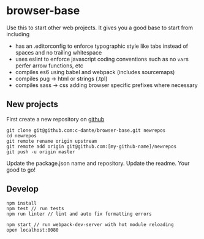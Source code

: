 # browser-base
Use this to start other web projects. It gives you a good base to start from including
+ has an .editorconfig to enforce typographic style like tabs instead of spaces and no trailing whitespace
+ uses eslint to enforce javascript coding conventions such as no `var`s perfer arrow functions, etc
+ compiles es6 using babel and webpack (includes sourcemaps)
+ compiles pug -> html or strings (.tpl)
+ compiles sass -> css adding browser specific prefixes where necessary

## New projects
First create a new repository on [github](https://github.com/new)
```
git clone git@github.com:c-dante/browser-base.git newrepos
cd newrepos
git remote rename origin upstream
git remote add origin git@github.com:[my-github-name]/newrepos
git push -u origin master
```
Update the package.json name and repository.
Update the readme.
Your good to go!

## Develop
```
npm install
npm test // run tests
npm run linter // lint and auto fix formatting errors

npm start // run webpack-dev-server with hot module reloading
open localhost:8080
```
